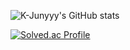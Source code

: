 ![K-Junyyy's GitHub stats](https://github-readme-stats.vercel.app/api?username=lesserpanda&show_icons=true&theme=dark)

[![Solved.ac Profile](http://mazassumnida.wtf/api/generate_badge?boj=lesserpanda)](https://solved.ac/lesserpanda)


<!--
**lesserpanda1225/lesserpanda1225** is a ✨ _special_ ✨ repository because its `README.md` (this file) appears on your GitHub profile.

Here are some ideas to get you started:

- 🔭 I’m currently working on ...
- 🌱 I’m currently learning ...
- 👯 I’m looking to collaborate on ...
- 🤔 I’m looking for help with ...
- 💬 Ask me about ...
- 📫 How to reach me: ...
- 😄 Pronouns: ...
- ⚡ Fun fact: ...
-->
